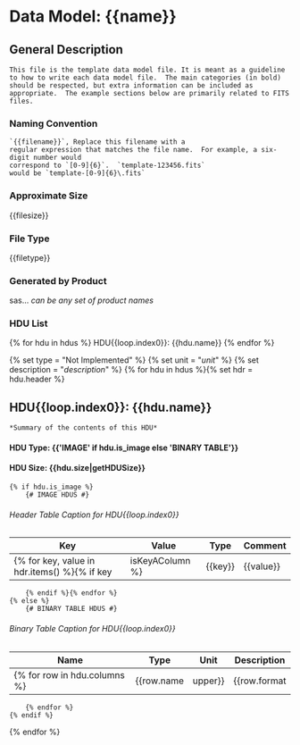 # Data Model: {{name}}

## General Description

    This file is the template data model file. It is meant as a guideline
    to how to write each data model file.  The main categories (in bold)
    should be respected, but extra information can be included as
    appropriate.  The example sections below are primarily related to FITS files.

### Naming Convention
    `{{filename}}`, Replace this filename with a
    regular expression that matches the file name.  For example, a six-digit number would
    correspond to `[0-9]{6}`.  `template-123456.fits`
    would be `template-[0-9]{6}\.fits`

### Approximate Size
{{filesize}}

### File Type
{{filetype}}

### Generated by Product
sas... *can be any set of product names*

### HDU List
{% for hdu in hdus %}
HDU{{loop.index0}}: {{hdu.name}}
{% endfor %}

{% set type = "Not Implemented" %}
{% set unit = "*unit*" %}
{% set description = "*description*" %}
{% for hdu in hdus %}{% set hdr = hdu.header %}

## HDU{{loop.index0}}: {{hdu.name}}
    *Summary of the contents of this HDU*

#### HDU Type: {{'IMAGE' if hdu.is_image else 'BINARY TABLE'}}
#### HDU Size: {{hdu.size|getHDUSize}}

    {% if hdu.is_image %}
        {# IMAGE HDUS #}
###### Header Table Caption for HDU{{loop.index0}}
Key | Value | Type | Comment |
| --- | --- | --- | --- |
        {% for key, value in hdr.items() %}{% if key|isKeyAColumn %}| {{key}} | {{value}} | {{type}} | {{hdr.comments[key]}} |
        {% endif %}{% endfor %}
    {% else %}
        {# BINARY TABLE HDUS #}
###### Binary Table Caption for HDU{{loop.index0}}
Name | Type | Unit | Description |
| --- | --- | --- | --- |
        {% for row in hdu.columns %}| {{row.name|upper}} | {{row.format|getType}} | {{ unit }} | {{description }} |
        {% endfor %}
    {% endif %}
{% endfor %}
